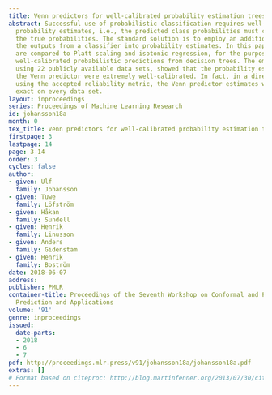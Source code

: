 ```yaml
---
title: Venn predictors for well-calibrated probability estimation trees
abstract: Successful use of probabilistic classification requires well-calibrated
  probability estimates, i.e., the predicted class probabilities must correspond to
  the true probabilities. The standard solution is to employ an additional step, transforming
  the outputs from a classifier into probability estimates. In this paper, Venn predictors
  are compared to Platt scaling and isotonic regression, for the purpose of producing
  well-calibrated probabilistic predictions from decision trees. The empirical investigation,
  using 22 publicly available data sets, showed that the probability estimates from
  the Venn predictor were extremely well-calibrated. In fact, in a direct comparison
  using the accepted reliability metric, the Venn predictor estimates were the most
  exact on every data set.
layout: inproceedings
series: Proceedings of Machine Learning Research
id: johansson18a
month: 0
tex_title: Venn predictors for well-calibrated probability estimation trees
firstpage: 3
lastpage: 14
page: 3-14
order: 3
cycles: false
author:
- given: Ulf
  family: Johansson
- given: Tuwe
  family: Löfström
- given: Håkan
  family: Sundell
- given: Henrik
  family: Linusson
- given: Anders
  family: Gidenstam
- given: Henrik
  family: Boström
date: 2018-06-07
address: 
publisher: PMLR
container-title: Proceedings of the Seventh Workshop on Conformal and Probabilistic
  Prediction and Applications
volume: '91'
genre: inproceedings
issued:
  date-parts:
  - 2018
  - 6
  - 7
pdf: http://proceedings.mlr.press/v91/johansson18a/johansson18a.pdf
extras: []
# Format based on citeproc: http://blog.martinfenner.org/2013/07/30/citeproc-yaml-for-bibliographies/
---
```

